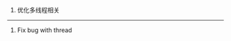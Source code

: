 1. 优化多线程相关

------------------------------------------------------------------------------------------

1. Fix bug with thread